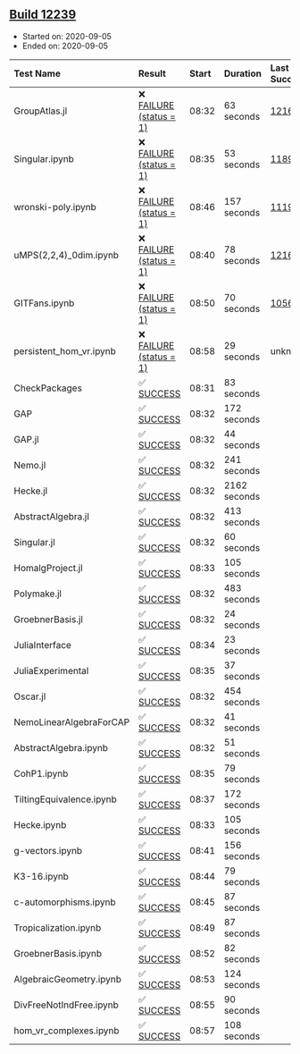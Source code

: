 ## [Build 12239](https://oscarci.mathematik.uni-kl.de/job/oscar/12239/)

* Started on: 2020-09-05
* Ended on: 2020-09-05

| Test Name    | Result | Start | Duration | Last Success | First Failure |
|:-------------|:-------|:------|:---------|:-------------|:--------------|
| GroupAtlas.jl | ❌ [FAILURE (status = 1)](https://oscarci.mathematik.uni-kl.de/job/oscar/12239/artifact/logs/build-12239/GroupAtlas.jl.log) | 08:32 | 63 seconds | [12167](https://oscarci.mathematik.uni-kl.de/job/oscar/12167/) | [12168](https://oscarci.mathematik.uni-kl.de/job/oscar/12168/) |
| Singular.ipynb | ❌ [FAILURE (status = 1)](https://oscarci.mathematik.uni-kl.de/job/oscar/12239/artifact/logs/build-12239/Singular.ipynb.log) | 08:35 | 53 seconds | [11893](https://oscarci.mathematik.uni-kl.de/job/oscar/11893/) | [11894](https://oscarci.mathematik.uni-kl.de/job/oscar/11894/) |
| wronski-poly.ipynb | ❌ [FAILURE (status = 1)](https://oscarci.mathematik.uni-kl.de/job/oscar/12239/artifact/logs/build-12239/wronski-poly.ipynb.log) | 08:46 | 157 seconds | [11192](https://oscarci.mathematik.uni-kl.de/job/oscar/11192/) | [11193](https://oscarci.mathematik.uni-kl.de/job/oscar/11193/) |
| uMPS(2,2,4)_0dim.ipynb | ❌ [FAILURE (status = 1)](https://oscarci.mathematik.uni-kl.de/job/oscar/12239/artifact/logs/build-12239/uMPS-2-2-4-_0dim.ipynb.log) | 08:40 | 78 seconds | [12167](https://oscarci.mathematik.uni-kl.de/job/oscar/12167/) | [12168](https://oscarci.mathematik.uni-kl.de/job/oscar/12168/) |
| GITFans.ipynb | ❌ [FAILURE (status = 1)](https://oscarci.mathematik.uni-kl.de/job/oscar/12239/artifact/logs/build-12239/GITFans.ipynb.log) | 08:50 | 70 seconds | [10566](https://oscarci.mathematik.uni-kl.de/job/oscar/10566/) | [10567](https://oscarci.mathematik.uni-kl.de/job/oscar/10567/) |
| persistent_hom_vr.ipynb | ❌ [FAILURE (status = 1)](https://oscarci.mathematik.uni-kl.de/job/oscar/12239/artifact/logs/build-12239/persistent_hom_vr.ipynb.log) | 08:58 | 29 seconds | unknown | unknown |
| CheckPackages | ✅ [SUCCESS](https://oscarci.mathematik.uni-kl.de/job/oscar/12239/artifact/logs/build-12239/CheckPackages.log) | 08:31 | 83 seconds |  |  |
| GAP | ✅ [SUCCESS](https://oscarci.mathematik.uni-kl.de/job/oscar/12239/artifact/logs/build-12239/GAP.log) | 08:32 | 172 seconds |  |  |
| GAP.jl | ✅ [SUCCESS](https://oscarci.mathematik.uni-kl.de/job/oscar/12239/artifact/logs/build-12239/GAP.jl.log) | 08:32 | 44 seconds |  |  |
| Nemo.jl | ✅ [SUCCESS](https://oscarci.mathematik.uni-kl.de/job/oscar/12239/artifact/logs/build-12239/Nemo.jl.log) | 08:32 | 241 seconds |  |  |
| Hecke.jl | ✅ [SUCCESS](https://oscarci.mathematik.uni-kl.de/job/oscar/12239/artifact/logs/build-12239/Hecke.jl.log) | 08:32 | 2162 seconds |  |  |
| AbstractAlgebra.jl | ✅ [SUCCESS](https://oscarci.mathematik.uni-kl.de/job/oscar/12239/artifact/logs/build-12239/AbstractAlgebra.jl.log) | 08:32 | 413 seconds |  |  |
| Singular.jl | ✅ [SUCCESS](https://oscarci.mathematik.uni-kl.de/job/oscar/12239/artifact/logs/build-12239/Singular.jl.log) | 08:32 | 60 seconds |  |  |
| HomalgProject.jl | ✅ [SUCCESS](https://oscarci.mathematik.uni-kl.de/job/oscar/12239/artifact/logs/build-12239/HomalgProject.jl.log) | 08:33 | 105 seconds |  |  |
| Polymake.jl | ✅ [SUCCESS](https://oscarci.mathematik.uni-kl.de/job/oscar/12239/artifact/logs/build-12239/Polymake.jl.log) | 08:32 | 483 seconds |  |  |
| GroebnerBasis.jl | ✅ [SUCCESS](https://oscarci.mathematik.uni-kl.de/job/oscar/12239/artifact/logs/build-12239/GroebnerBasis.jl.log) | 08:32 | 24 seconds |  |  |
| JuliaInterface | ✅ [SUCCESS](https://oscarci.mathematik.uni-kl.de/job/oscar/12239/artifact/logs/build-12239/JuliaInterface.log) | 08:34 | 23 seconds |  |  |
| JuliaExperimental | ✅ [SUCCESS](https://oscarci.mathematik.uni-kl.de/job/oscar/12239/artifact/logs/build-12239/JuliaExperimental.log) | 08:35 | 37 seconds |  |  |
| Oscar.jl | ✅ [SUCCESS](https://oscarci.mathematik.uni-kl.de/job/oscar/12239/artifact/logs/build-12239/Oscar.jl.log) | 08:32 | 454 seconds |  |  |
| NemoLinearAlgebraForCAP | ✅ [SUCCESS](https://oscarci.mathematik.uni-kl.de/job/oscar/12239/artifact/logs/build-12239/NemoLinearAlgebraForCAP.log) | 08:32 | 41 seconds |  |  |
| AbstractAlgebra.ipynb | ✅ [SUCCESS](https://oscarci.mathematik.uni-kl.de/job/oscar/12239/artifact/logs/build-12239/AbstractAlgebra.ipynb.log) | 08:32 | 51 seconds |  |  |
| CohP1.ipynb | ✅ [SUCCESS](https://oscarci.mathematik.uni-kl.de/job/oscar/12239/artifact/logs/build-12239/CohP1.ipynb.log) | 08:35 | 79 seconds |  |  |
| TiltingEquivalence.ipynb | ✅ [SUCCESS](https://oscarci.mathematik.uni-kl.de/job/oscar/12239/artifact/logs/build-12239/TiltingEquivalence.ipynb.log) | 08:37 | 172 seconds |  |  |
| Hecke.ipynb | ✅ [SUCCESS](https://oscarci.mathematik.uni-kl.de/job/oscar/12239/artifact/logs/build-12239/Hecke.ipynb.log) | 08:33 | 105 seconds |  |  |
| g-vectors.ipynb | ✅ [SUCCESS](https://oscarci.mathematik.uni-kl.de/job/oscar/12239/artifact/logs/build-12239/g-vectors.ipynb.log) | 08:41 | 156 seconds |  |  |
| K3-16.ipynb | ✅ [SUCCESS](https://oscarci.mathematik.uni-kl.de/job/oscar/12239/artifact/logs/build-12239/K3-16.ipynb.log) | 08:44 | 79 seconds |  |  |
| c-automorphisms.ipynb | ✅ [SUCCESS](https://oscarci.mathematik.uni-kl.de/job/oscar/12239/artifact/logs/build-12239/c-automorphisms.ipynb.log) | 08:45 | 87 seconds |  |  |
| Tropicalization.ipynb | ✅ [SUCCESS](https://oscarci.mathematik.uni-kl.de/job/oscar/12239/artifact/logs/build-12239/Tropicalization.ipynb.log) | 08:49 | 87 seconds |  |  |
| GroebnerBasis.ipynb | ✅ [SUCCESS](https://oscarci.mathematik.uni-kl.de/job/oscar/12239/artifact/logs/build-12239/GroebnerBasis.ipynb.log) | 08:52 | 82 seconds |  |  |
| AlgebraicGeometry.ipynb | ✅ [SUCCESS](https://oscarci.mathematik.uni-kl.de/job/oscar/12239/artifact/logs/build-12239/AlgebraicGeometry.ipynb.log) | 08:53 | 124 seconds |  |  |
| DivFreeNotIndFree.ipynb | ✅ [SUCCESS](https://oscarci.mathematik.uni-kl.de/job/oscar/12239/artifact/logs/build-12239/DivFreeNotIndFree.ipynb.log) | 08:55 | 90 seconds |  |  |
| hom_vr_complexes.ipynb | ✅ [SUCCESS](https://oscarci.mathematik.uni-kl.de/job/oscar/12239/artifact/logs/build-12239/hom_vr_complexes.ipynb.log) | 08:57 | 108 seconds |  |  |
